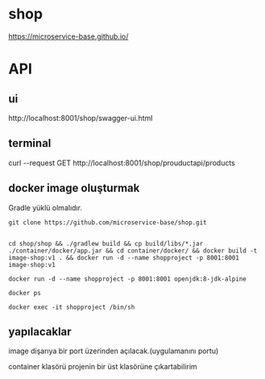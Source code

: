 # shop

https://microservice-base.github.io/

# API

## ui

http://localhost:8001/shop/swagger-ui.html

## terminal

curl --request GET http://localhost:8001/shop/prouductapi/products



## docker image oluşturmak

Gradle yüklü olmalıdır.
```
git clone https://github.com/microservice-base/shop.git


cd shop/shop && ./gradlew build && cp build/libs/*.jar ./container/docker/app.jar && cd container/docker/ && docker build -t image-shop:v1 . && docker run -d --name shopproject -p 8001:8001 image-shop:v1

docker run -d --name shopproject -p 8001:8001 openjdk:8-jdk-alpine

docker ps

docker exec -it shopproject /bin/sh

```


## yapılacaklar
image dişarıya bir port üzerinden açılacak.(uygulamanını portu)

container klasörü projenin bir üst klasörüne çıkartabilirim
